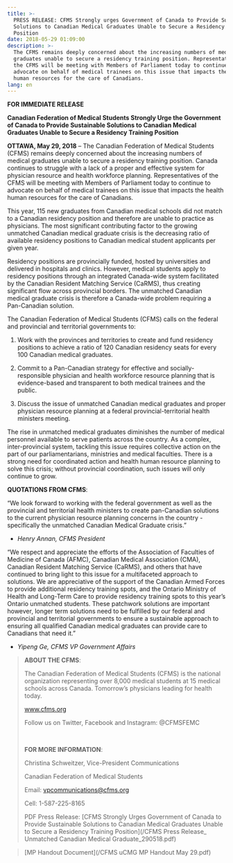 ```yaml
---
title: >-
  PRESS RELEASE: CFMS Strongly urges Government of Canada to Provide Sustainable
  Solutions to Canadian Medical Graduates Unable to Secure a Residency Training
  Position
date: 2018-05-29 01:09:00
description: >-
  The CFMS remains deeply concerned about the increasing numbers of medical
  graduates unable to secure a residency training position. Representatives of
  the CFMS will be meeting with Members of Parliament today to continue to
  advocate on behalf of medical trainees on this issue that impacts the health
  human resources for the care of Canadians.
lang: en
---
```


**FOR IMMEDIATE RELEASE**

**Canadian Federation of Medical Students Strongly Urge the Government of Canada to Provide Sustainable Solutions to Canadian Medical Graduates Unable to Secure a Residency Training Position**

**OTTAWA, May 29, 2018** – The Canadian Federation of Medical Students (CFMS) remains deeply concerned about the increasing numbers of medical graduates unable to secure a residency training position. Canada continues to struggle with a lack of a proper and effective system for physician resource and health workforce planning. Representatives of the CFMS will be meeting with Members of Parliament today to continue to advocate on behalf of medical trainees on this issue that impacts the health human resources for the care of Canadians.

This year, 115 new graduates from Canadian medical schools did not match to a Canadian residency position and therefore are unable to practice as physicians. The most significant contributing factor to the growing unmatched Canadian medical graduate crisis is the decreasing ratio of available residency positions to Canadian medical student applicants per given year.

Residency positions are provincially funded, hosted by universities and delivered in hospitals and clinics. However, medical students apply to residency positions through an integrated Canada-wide system facilitated by the Canadian Resident Matching Service (CaRMS), thus creating significant flow across provincial borders. The unmatched Canadian medical graduate crisis is therefore a Canada-wide problem requiring a Pan-Canadian solution.

The Canadian Federation of Medical Students (CFMS) calls on the federal and provincial and territorial governments to:

1. Work with the provinces and territories to create and fund residency positions to achieve a ratio of 120 Canadian residency seats for every 100 Canadian medical graduates.

2. Commit to a Pan-Canadian strategy for effective and socially-responsible physician and health workforce resource planning that is evidence-based and transparent to both medical trainees and the public.

3. Discuss the issue of unmatched Canadian medical graduates and proper physician resource planning at a federal provincial-territorial health ministers meeting.

The rise in unmatched medical graduates diminishes the number of medical personnel available to serve patients across the country. As a complex, inter-provincial system, tackling this issue requires collective action on the part of our parliamentarians, ministries and medical faculties. There is a strong need for coordinated action and health human resource planning to solve this crisis; without provincial coordination, such issues will only continue to grow.

**QUOTATIONS FROM CFMS**:

“We look forward to working with the federal government as well as the provincial and territorial health ministers to create pan-Canadian solutions to the current physician resource planning concerns in the country - specifically the unmatched Canadian Medical Graduate crisis.”

* *Henry Annan, CFMS President*

“We respect and appreciate the efforts of the Association of Faculties of Medicine of Canada (AFMC), Canadian Medical Association (CMA), Canadian Resident Matching Service (CaRMS), and others that have continued to bring light to this issue for a multifaceted approach to solutions. We are appreciative of the support of the Canadian Armed Forces to provide additional residency training spots, and the Ontario Ministry of Health and Long-Term Care to provide residency training spots to this year’s Ontario unmatched students. These patchwork solutions are important however, longer term solutions need to be fulfilled by our federal and provincial and territorial governments to ensure a sustainable approach to ensuring all qualified Canadian medical graduates can provide care to Canadians that need it.”

* *Yipeng Ge, CFMS VP Government Affairs*

> **ABOUT THE CFMS**:
>
>
> The Canadian Federation of Medical Students (CFMS) is the national organization representing over 8,000 medical students at 15 medical schools across Canada. Tomorrow’s physicians leading for health today.
>
>
> www.cfms.org
>
>
> Follow us on Twitter, Facebook and Instagram: @CFMSFEMC
>
>
> &nbsp;
>
>
> **FOR MORE INFORMATION**:
>
>
> Christina Schweitzer, Vice-President Communications
>
>
> Canadian Federation of Medical Students
>
>
> Email: vpcommunications@cfms.org
>
>
> Cell: 1-587-225-8165
>
>
> PDF Press Release: [CFMS Strongly Urges Government of Canada to Provide Sustainable Solutions to Canadian Medical Graduates Unable to Secure a Residency Training Position](/CFMS Press Release_ Unmatched Canadian Medical Graduate_290518.pdf)

> [MP Handout Document](/CFMS uCMG MP Handout May 29.pdf)